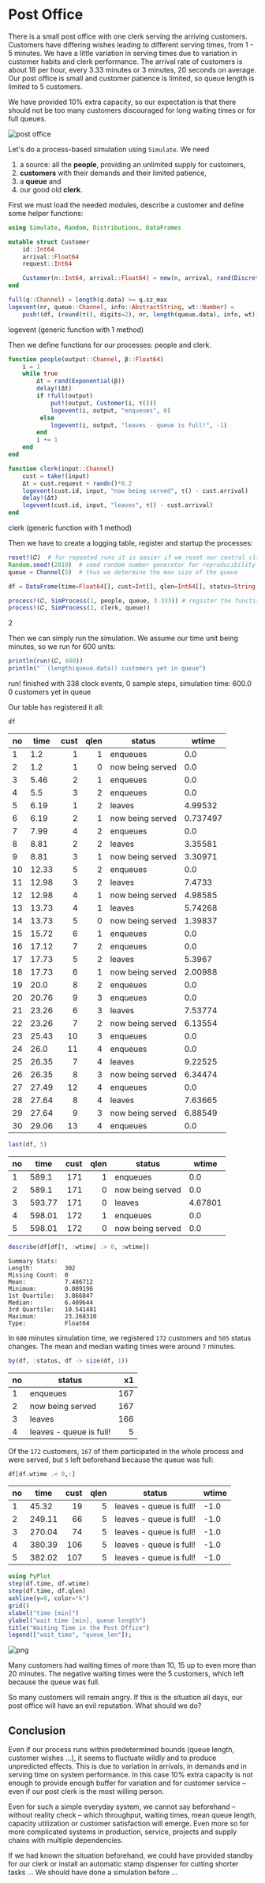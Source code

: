 # Post Office

There is a small post office with one clerk serving the arriving customers. Customers have differing wishes leading to different serving times, from 1 - 5 minutes. We have a little variation in serving times due to variation in customer habits and clerk performance. The arrival rate of customers is about 18 per hour, every 3.33 minutes or 3 minutes, 20 seconds on average. Our post office is small and customer patience is limited, so queue length is limited to 5 customers.

We have provided 10% extra capacity, so our expectation is that there should not be too many customers discouraged for long waiting times or for full queues.

![post office](PostOffice.png)

Let's do a process-based simulation using `Simulate`. We need

1. a source: all the **people**, providing an unlimited supply for customers,
2. **customers** with their demands and their limited patience,
3. a **queue** and
4. our good old **clerk**.

First we must load the needed modules, describe a customer and define some helper functions:


```julia
using Simulate, Random, Distributions, DataFrames

mutable struct Customer
    id::Int64
    arrival::Float64
    request::Int64

    Customer(n::Int64, arrival::Float64) = new(n, arrival, rand(DiscreteUniform(1, 5)))
end

full(q::Channel) = length(q.data) >= q.sz_max
logevent(nr, queue::Channel, info::AbstractString, wt::Number) =
    push!(df, (round(τ(), digits=2), nr, length(queue.data), info, wt))
```
logevent (generic function with 1 method)



Then we define functions for our processes: people and clerk.


```julia
function people(output::Channel, β::Float64)
    i = 1
    while true
        Δt = rand(Exponential(β))
        delay!(Δt)
        if !full(output)
            put!(output, Customer(i, τ()))
            logevent(i, output, "enqueues", 0)
         else
            logevent(i, output, "leaves - queue is full!", -1)
        end
        i += 1
    end
end

function clerk(input::Channel)
    cust = take!(input)
    Δt = cust.request + randn()*0.2
    logevent(cust.id, input, "now being served", τ() - cust.arrival)
    delay!(Δt)
    logevent(cust.id, input, "leaves", τ() - cust.arrival)
end
```
clerk (generic function with 1 method)



Then we have to create a logging table, register and startup the processes:


```julia
reset!(𝐶)  # for repeated runs it is easier if we reset our central clock here
Random.seed!(2019)  # seed random number generator for reproducibility
queue = Channel(5)  # thus we determine the max size of the queue

df = DataFrame(time=Float64[], cust=Int[], qlen=Int64[], status=String[], wtime=Float64[])

process!(𝐶, SimProcess(1, people, queue, 3.333)) # register the functions as processes
process!(𝐶, SimProcess(2, clerk, queue))
```
2



Then we can simply run the simulation. We assume our time unit being minutes, so we run for 600 units:


```julia
println(run!(𝐶, 600))
println("``(length(queue.data)) customers yet in queue")
```
run! finished with 338 clock events, 0 sample steps, simulation time: 600.0\
0 customers yet in queue

Our table has registered it all:

```julia
df
```

| no  | time | cust | qlen | status | wtime |
|---|-----|---:|---:|----------|-----|
| 1 | 1.2 | 1 | 1 | enqueues | 0.0 |
| 2 | 1.2 | 1 | 0 | now being served | 0.0 |
| 3 | 5.46 | 2 | 1 | enqueues | 0.0 |
| 4 | 5.5 | 3 | 2 | enqueues | 0.0 |
| 5 | 6.19 | 1 | 2 | leaves | 4.99532 |
| 6 | 6.19 | 2 | 1 | now being served | 0.737497 |
| 7 | 7.99 | 4 | 2 | enqueues | 0.0 |
| 8 | 8.81 | 2 | 2 | leaves | 3.35581 |
| 9 | 8.81 | 3 | 1 | now being served | 3.30971 |
| 10 | 12.33 | 5 | 2 | enqueues | 0.0 |
| 11 | 12.98 | 3 | 2 | leaves | 7.4733 |
| 12 | 12.98 | 4 | 1 | now being served | 4.98585 |
| 13 | 13.73 | 4 | 1 | leaves | 5.74268 |
| 14 | 13.73 | 5 | 0 | now being served | 1.39837 |
| 15 | 15.72 | 6 | 1 | enqueues | 0.0 |
| 16 | 17.12 | 7 | 2 | enqueues | 0.0 |
| 17 | 17.73 | 5 | 2 | leaves | 5.3967 |
| 18 | 17.73 | 6 | 1 | now being served | 2.00988 |
| 19 | 20.0 | 8 | 2 | enqueues | 0.0 |
| 20 | 20.76 | 9 | 3 | enqueues | 0.0 |
| 21 | 23.26 | 6 | 3 | leaves | 7.53774 |
| 22 | 23.26 | 7 | 2 | now being served | 6.13554 |
| 23 | 25.43 | 10 | 3 | enqueues | 0.0 |
| 24 | 26.0 | 11 | 4 | enqueues | 0.0 |
| 25 | 26.35 | 7 | 4 | leaves | 9.22525 |
| 26 | 26.35 | 8 | 3 | now being served | 6.34474 |
| 27 | 27.49 | 12 | 4 | enqueues | 0.0 |
| 28 | 27.64 | 8 | 4 | leaves | 7.63665 |
| 29 | 27.64 | 9 | 3 | now being served | 6.88549 |
| 30 | 29.06 | 13 | 4 | enqueues | 0.0 |


```julia
last(df, 5)
```

| no | time    | cust  | qlen  | status           | wtime   |
|----|---------|------:|------:| -----------------|---------|
| 1  | 589.1   | 171   | 1     | enqueues         | 0.0     |
| 2  | 589.1   | 171   | 0     | now being served | 0.0     |
| 3  | 593.77  | 171   | 0     | leaves           | 4.67801 |
| 4  | 598.01  | 172   | 1     | enqueues         | 0.0     |
| 5  | 598.01  | 172   | 0     | now being served | 0.0     |

```julia
describe(df[df[!, :wtime] .> 0, :wtime])
```

    Summary Stats:
    Length:         302
    Missing Count:  0
    Mean:           7.486712
    Minimum:        0.009196
    1st Quartile:   3.866847
    Median:         6.409644
    3rd Quartile:   10.541481
    Maximum:        23.268310
    Type:           Float64


In ``600`` minutes simulation time, we registered ``172`` customers and ``505`` status changes. The mean and median waiting times were around ``7`` minutes.


```julia
by(df, :status, df -> size(df, 1))
```
| no | status | x1 |
|---|-----|---:|
|1 | enqueues | 167 |
|2 | now being served | 167 |
|3 | leaves | 166 |
|4 | leaves - queue is full! | 5 |

Of the ``172`` customers, ``167`` of them participated in the whole process and were served, but ``5`` left beforehand because the queue was full:

```julia
df[df.wtime .< 0,:]
```
| no | time | cust | qlen | status | wtime |
|---|-----|---:|---:|----------|-----|
|1 | 45.32 | 19 | 5 | leaves - queue is full! | -1.0 |
|2 | 249.11 | 66 | 5 | leaves - queue is full! | -1.0 |
|3 | 270.04 | 74 | 5 | leaves - queue is full! | -1.0 |
|4 | 380.39 | 106 | 5 | leaves - queue is full! | -1.0 |
|5 | 382.02 | 107 | 5 | leaves - queue is full! | -1.0 |




```julia
using PyPlot
step(df.time, df.wtime)
step(df.time, df.qlen)
axhline(y=0, color="k")
grid()
xlabel("time [min]")
ylabel("wait time [min], queue length")
title("Waiting Time in the Post Office")
legend(["wait_time", "queue_len"]);
```


![png](output_17_0.png)


Many customers had waiting times of more than 10, 15 up to even more than 20 minutes. The negative waiting times were the 5 customers, which left because the queue was full.

So many customers will remain angry. If this is the situation all days, our post office will have an evil reputation. What should we do?

## Conclusion

Even if our process runs within predetermined bounds (queue length, customer wishes …), it seems to fluctuate wildly and to produce unpredicted effects. This is due to variation in arrivals, in demands and in serving time on system performance. In this case 10% extra capacity is not enough to provide enough buffer for variation and for customer service – even if our post clerk is the most willing person.

Even for such a simple everyday system, we cannot say beforehand – without reality check – which throughput, waiting times, mean queue length, capacity utilization or customer satisfaction will emerge. Even more so for more complicated systems in production, service, projects and supply chains with multiple dependencies.

If we had known the situation beforehand, we could have provided standby for our clerk or install an automatic stamp dispenser for cutting shorter tasks … We should have done a simulation before …
